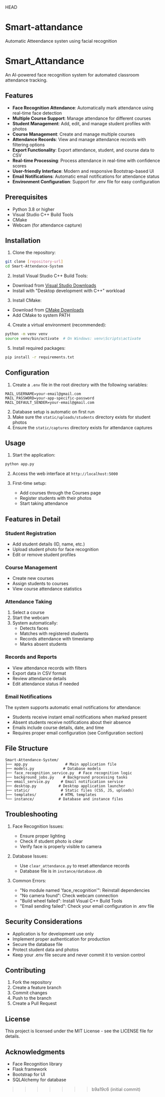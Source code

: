  HEAD
# Smart-attandance
Automatic Atteendance systen using facial recognition

# Smart_Attandance

An AI-powered face recognition system for automated classroom attendance tracking.

## Features

- **Face Recognition Attendance**: Automatically mark attendance using real-time face detection
- **Multiple Course Support**: Manage attendance for different courses
- **Student Management**: Add, edit, and manage student profiles with photos
- **Course Management**: Create and manage multiple courses
- **Attendance Records**: View and manage attendance records with filtering options
- **Export Functionality**: Export attendance, student, and course data to CSV
- **Real-time Processing**: Process attendance in real-time with confidence scores
- **User-friendly Interface**: Modern and responsive Bootstrap-based UI
- **Email Notifications**: Automatic email notifications for attendance status
- **Environment Configuration**: Support for .env file for easy configuration

## Prerequisites

- Python 3.8 or higher
- Visual Studio C++ Build Tools
- CMake
- Webcam (for attendance capture)

## Installation

1. Clone the repository:
```bash
git clone [repository-url]
cd Smart-Attendance-System
```

2. Install Visual Studio C++ Build Tools:
- Download from [Visual Studio Downloads](https://visualstudio.microsoft.com/visual-cpp-build-tools/)
- Install with "Desktop development with C++" workload

3. Install CMake:
- Download from [CMake Downloads](https://cmake.org/download/)
- Add CMake to system PATH

4. Create a virtual environment (recommended):
```bash
python -m venv venv
source venv/bin/activate  # On Windows: venv\Scripts\activate
```

5. Install required packages:
```bash
pip install -r requirements.txt
```

## Configuration

1. Create a `.env` file in the root directory with the following variables:
```
MAIL_USERNAME=your-email@gmail.com
MAIL_PASSWORD=your-app-specific-password
MAIL_DEFAULT_SENDER=your-email@gmail.com
```

2. Database setup is automatic on first run
3. Make sure the `static/uploads/students` directory exists for student photos
4. Ensure the `static/captures` directory exists for attendance captures

## Usage

1. Start the application:
```bash
python app.py
```

2. Access the web interface at `http://localhost:5000`

3. First-time setup:
   - Add courses through the Courses page
   - Register students with their photos
   - Start taking attendance

## Features in Detail

### Student Registration
- Add student details (ID, name, etc.)
- Upload student photo for face recognition
- Edit or remove student profiles

### Course Management
- Create new courses
- Assign students to courses
- View course attendance statistics

### Attendance Taking
1. Select a course
2. Start the webcam
3. System automatically:
   - Detects faces
   - Matches with registered students
   - Records attendance with timestamp
   - Marks absent students

### Records and Reports
- View attendance records with filters
- Export data in CSV format
- Review attendance details
- Edit attendance status if needed

### Email Notifications
The system supports automatic email notifications for attendance:
- Students receive instant email notifications when marked present
- Absent students receive notifications about their absence
- Emails include course details, date, and time
- Requires proper email configuration (see Configuration section)

## File Structure

```
Smart-Attendance-System/
├── app.py                 # Main application file
├── models.py             # Database models
├── face_recognition_service.py  # Face recognition logic
├── background_jobs.py    # Background processing tasks
├── email_service.py     # Email notification service
├── desktop.py          # Desktop application launcher
├── static/              # Static files (CSS, JS, uploads)
├── templates/           # HTML templates
└── instance/           # Database and instance files
```

## Troubleshooting

1. Face Recognition Issues:
   - Ensure proper lighting
   - Check if student photo is clear
   - Verify face is properly visible to camera

2. Database Issues:
   - Use `clear_attendance.py` to reset attendance records
   - Database file is in `instance/database.db`

3. Common Errors:
   - "No module named 'face_recognition'": Reinstall dependencies
   - "No camera found": Check webcam connection
   - "Build wheel failed": Install Visual C++ Build Tools
   - "Email sending failed": Check your email configuration in .env file

## Security Considerations

- Application is for development use only
- Implement proper authentication for production
- Secure the database file
- Protect student data and photos
- Keep your .env file secure and never commit it to version control

## Contributing

1. Fork the repository
2. Create a feature branch
3. Commit changes
4. Push to the branch
5. Create a Pull Request

## License

This project is licensed under the MIT License - see the LICENSE file for details.

## Acknowledgments

- Face Recognition library
- Flask framework
- Bootstrap for UI
- SQLAlchemy for database 
>>>>>>> b9a19c6 (initial commit)
